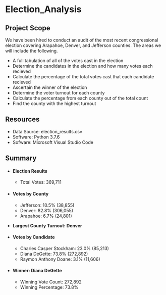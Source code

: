 # Election_Analysis

## Project Scope

We have been hired to conduct an audit of the most recent congressional election covering Arapahoe, Denver, and Jefferson counties. The areas we will include the following. 

- A full tabulation of all of the votes cast in the election
- Determine the candidates in the election and how many votes each recieved
- Calculate the percentage of the total votes cast that each candidate recieved
- Ascertain the winner of the election
- Determine the voter turnout for each county
- Calculate the percentage from each county out of the total count
- Find the county with the highest turnout

## Resources

- Data Source: election_results.csv
- Software: Python 3.7.6
- Sofware: Microsoft Visual Studio Code

## Summary

- #### Election Results

  - Total Votes: 369,711
 
- #### Votes by County
 
    - Jefferson: 10.5% (38,855)
    - Denver: 82.8% (306,055)
    - Arapahoe: 6.7% (24,801)

- **Largest County Turnout: Denver**

- #### Votes by Candidate

  - Charles Casper Stockham: 23.0% (85,213)
  - Diana DeGette: 73.8% (272,892)
  - Raymon Anthony Doane: 3.1% (11,606)

- #### Winner: Diana DeGette
  -  Winning Vote Count: 272,892
  -  Winning Percentage: 73.8%


